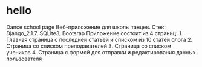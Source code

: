 # hello
Dance school page
Веб-приложение для школы танцев.
Стек: Django_2.1.7, SQLite3, Bootsrap
Приложение состоит из 4 страниц:
	1. Главная страница с последней статьей и списком из 10 статей блога
	2. Страница со списком преподавателей
	3. Страница со списком учеников
	4. Страница с формой для отправки и редактирования данных пользователя   
